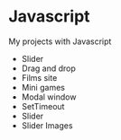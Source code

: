 # Javascript
My projects with Javascript
<ul>
<li>Slider</li>
<li>Drag and drop</li>
<li>Films site</li>
<li>Mini games</li>
<li>Modal window</li>
<li>SetTimeout</li>
<li>Slider</li>
<li>Slider Images</li>
</ul>
